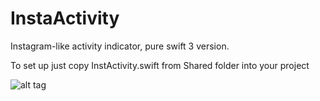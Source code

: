 # InstaActivity
Instagram-like activity indicator, pure swift 3 version.

To set up just copy InstActivity.swift from Shared folder into your project

![alt tag](https://yadi.sk/i/5bCuORh43GjNvs)
